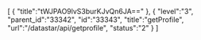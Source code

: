 [
	{
		"title":"tWJPAO9lvS3burKJvQn6JA=="
	},
	{
		"level":"3",
		"parent_id":"33342",
		"id":"33343",
		"title":"getProfile",
		"url":"/datastar/api/getprofile",
		"status":"2"
	}
]